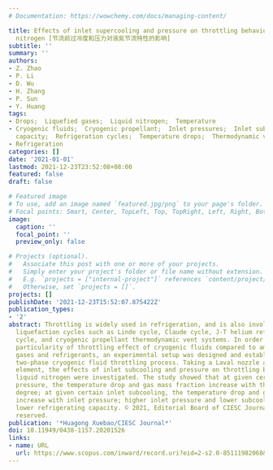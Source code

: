 ```yaml
---
# Documentation: https://wowchemy.com/docs/managing-content/

title: Effects of inlet supercooling and pressure on throttling behavior of liquid
  nitrogen [节流前过冷度和压力对液氮节流特性的影响]
subtitle: ''
summary: ''
authors:
- Z. Zhao
- P. Li
- D. Wu
- H. Zhang
- P. Sun
- Y. Huang
tags:
- Drops;  Liquefied gases;  Liquid nitrogen;  Temperature
- Cryogenic fluids;  Cryogenic propellant;  Inlet pressures;  Inlet sub-cooling;  Refrigerating
  capacity;  Refrigeration cycles;  Temperature drops;  Thermodynamic vent systems
- Refrigeration
categories: []
date: '2021-01-01'
lastmod: 2021-12-23T23:52:08+08:00
featured: false
draft: false

# Featured image
# To use, add an image named `featured.jpg/png` to your page's folder.
# Focal points: Smart, Center, TopLeft, Top, TopRight, Left, Right, BottomLeft, Bottom, BottomRight.
image:
  caption: ''
  focal_point: ''
  preview_only: false

# Projects (optional).
#   Associate this post with one or more of your projects.
#   Simply enter your project's folder or file name without extension.
#   E.g. `projects = ["internal-project"]` references `content/project/deep-learning/index.md`.
#   Otherwise, set `projects = []`.
projects: []
publishDate: '2021-12-23T15:52:07.875422Z'
publication_types:
- '2'
abstract: Throttling is widely used in refrigeration, and is also involved in cryogenic
  liquefaction cycles such as Linde cycle, Claude cycle, J-T helium refrigeration
  cycle, and cryogenic propellant thermodynamic vent systems. In order to reveal the
  particularity of throttling effect of cryogenic fluids compared to ambient temperature
  gases and refrigerants, an experimental setup was designed and established to visualize
  two-phase cryogenic fluid throttling process. Taking a Laval nozzle as the testing
  element, the effects of inlet subcooling and pressure on throttling behavior of
  liquid nitrogen were investigated. The study showed that at given certain inlet
  pressure, the temperature drop and gas mass fraction increase with the inlet subcooling
  degree; at given certain inlet subcooling, the temperature drop and gas mass fraction
  increase with inlet pressure; higher inlet pressure and lower subcooling lead to
  lower refrigerating capacity. © 2021, Editorial Board of CIESC Journal. All right
  reserved.
publication: '*Huagong Xuebao/CIESC Journal*'
doi: 10.11949/0438-1157.20201526
links:
- name: URL
  url: https://www.scopus.com/inward/record.uri?eid=2-s2.0-85111982068&doi=10.11949%2f0438-1157.20201526&partnerID=40&md5=486559d1fd9038d6513e67fa692db7a2
---
```

